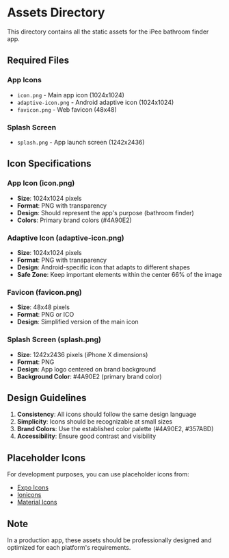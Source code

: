 # Assets Directory

This directory contains all the static assets for the iPee bathroom finder app.

## Required Files

### App Icons
- `icon.png` - Main app icon (1024x1024)
- `adaptive-icon.png` - Android adaptive icon (1024x1024)
- `favicon.png` - Web favicon (48x48)

### Splash Screen
- `splash.png` - App launch screen (1242x2436)

## Icon Specifications

### App Icon (icon.png)
- **Size**: 1024x1024 pixels
- **Format**: PNG with transparency
- **Design**: Should represent the app's purpose (bathroom finder)
- **Colors**: Primary brand colors (#4A90E2)

### Adaptive Icon (adaptive-icon.png)
- **Size**: 1024x1024 pixels
- **Format**: PNG with transparency
- **Design**: Android-specific icon that adapts to different shapes
- **Safe Zone**: Keep important elements within the center 66% of the image

### Favicon (favicon.png)
- **Size**: 48x48 pixels
- **Format**: PNG or ICO
- **Design**: Simplified version of the main icon

### Splash Screen (splash.png)
- **Size**: 1242x2436 pixels (iPhone X dimensions)
- **Format**: PNG
- **Design**: App logo centered on brand background
- **Background Color**: #4A90E2 (primary brand color)

## Design Guidelines

1. **Consistency**: All icons should follow the same design language
2. **Simplicity**: Icons should be recognizable at small sizes
3. **Brand Colors**: Use the established color palette (#4A90E2, #357ABD)
4. **Accessibility**: Ensure good contrast and visibility

## Placeholder Icons

For development purposes, you can use placeholder icons from:
- [Expo Icons](https://icons.expo.fyi/)
- [Ionicons](https://ionic.io/ionicons)
- [Material Icons](https://fonts.google.com/icons?selected=Material+Icons)

## Note

In a production app, these assets should be professionally designed and optimized for each platform's requirements.
